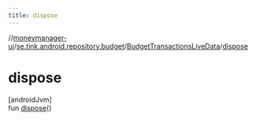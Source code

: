 ```yaml
---
title: dispose
---
```

//[moneymanager-ui](../../../index.html)/[se.tink.android.repository.budget](../index.html)/[BudgetTransactionsLiveData](index.html)/[dispose](dispose.html)



# dispose



[androidJvm]\
fun [dispose](dispose.html)()





